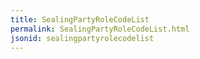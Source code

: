 ```yaml
---
title: SealingPartyRoleCodeList
permalink: SealingPartyRoleCodeList.html
jsonid: sealingpartyrolecodelist
---
```

